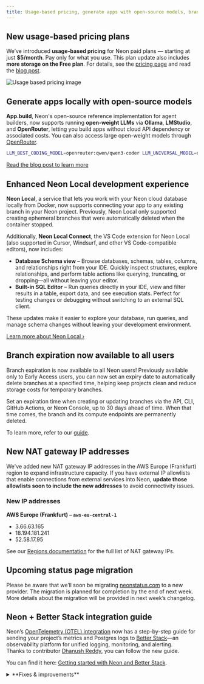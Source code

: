 ```yaml
---
title: Usage-based pricing, generate apps with open-source models, branch expiration, and more
---
```


## New usage-based pricing plans

We’ve introduced **usage-based pricing** for Neon paid plans — starting at just **$5/month**. Pay only for what you use. This plan update also includes **more storage on the Free plan**. For details, see the [pricing page](https://neon.com/pricing) and read the [blog post](https://neon.com/blog/new-usage-based-pricing).

![Usage based pricing image](/docs/changelog/usage_based_pricing.png)

## Generate apps locally with open-source models

**App.build**, Neon's open-source reference implementation for agent builders, now supports running **open-weight LLMs** via **Ollama**, **LMStudio**, and **OpenRouter**, letting you build apps without cloud API dependency or associated costs. You can also access large open-weight models through [OpenRouter](https://openrouter.ai/).

```bash
LLM_BEST_CODING_MODEL=openrouter:qwen/qwen3-coder LLM_UNIVERSAL_MODEL=openrouter:z-ai/glm-4.5-air uv run generate "Create another to-do app, but give it a Roman Empire style—because I can’t stop thinking about it."
```

[Read the blog post to learn more](https://neon.com/blog/app-build-supports-open-source-models-locally)

## Enhanced Neon Local development experience

**Neon Local**, a service that lets you work with your Neon cloud database locally from Docker, now supports connecting your app to any existing branch in your Neon project. Previously, Neon Local only supported creating ephemeral branches that were automatically deleted when the container stopped.

Additionally, **Neon Local Connect**, the VS Code extension for Neon Local (also supported in Cursor, Windsurf, and other VS Code-compatible editors), now includes:

- **Database Schema view** – Browse databases, schemas, tables, columns, and relationships right from your IDE. Quickly inspect structures, explore relationships, and perform table actions like querying, truncating, or dropping—all without leaving your editor.
- **Built-in SQL Editor** – Run queries directly in your IDE, view and filter results in a table, export data, and see execution stats. Perfect for testing changes or debugging without switching to an external SQL client.

These updates make it easier to explore your database, run queries, and manage schema changes without leaving your development environment.

[Learn more about Neon Local ›](/docs/local/neon-local)

## Branch expiration now available to all users

Branch expiration is now available to all Neon users! Previously available only to Early Access users, you can now set an expiry date to automatically delete branches at a specified time, helping keep projects clean and reduce storage costs for temporary branches.

Set an expiration time when creating or updating branches via the API, CLI, GitHub Actions, or Neon Console, up to 30 days ahead of time. When that time comes, the branch and its compute endpoints are permanently deleted.

To learn more, refer to our [guide](/docs/guides/branch-expiration).

## New NAT gateway IP addresses

We've added new NAT gateway IP addresses in the AWS Europe (Frankfurt) region to expand infrastructure capacity. If you have external IP allowlists that enable connections from external services into Neon, **update those allowlists soon to include the new addresses** to avoid connectivity issues.

### New IP addresses

**AWS Europe (Frankfurt) – `aws-eu-central-1`**

- 3.66.63.165
- 18.194.181.241
- 52.58.17.95

See our [Regions documentation](/docs/introduction/regions#aws-nat-gateway-ip-addresses) for the full list of NAT gateway IPs.

## Upcoming status page migration

Please be aware that we’ll soon be migrating [neonstatus.com](https://neonstatus.com/) to a new provider. The migration is planned for completion by the end of next week. More details about the migration will be provided in next week’s changelog.

## Neon + Better Stack integration guide

Neon’s [OpenTelemetry (OTEL) integration](/docs/guides/opentelemetry) now has a step-by-step guide for sending your project’s metrics and Postgres logs to [Better Stack](https://betterstack.com/)—an observability platform for unified logging, monitoring, and alerting.  
Thanks to contributor [Dhanush Reddy](https://github.com/dhanushreddy291), you can follow the new guide.

You can find it here: [Getting started with Neon and Better Stack](https://neon.com/guides/betterstack-otel-neon).

<details>

<summary>**Fixes & improvements**</summary>

- **Drizzle Studio update**

  The Drizzle Studio integration that powers the **Tables** page in the Neon Console has been updated to version 1.2.6. For the latest improvements and fixes, see the [Neon Drizzle Studio Integration Changelog](https://github.com/neondatabase/neon-drizzle-studio-changelog/blob/main/CHANGELOG.md)

- **Fixes**
  - Previously, the `LOGIN` attribute was always included for `ALTER ROLE` and `CREATE ROLE` statements, even when explicitly specifying `NOLOGIN`. Now, if `NOLOGIN` is provided, `LOGIN` is not appended by default.
  - Fixed an issue with `pg_repack` extension permissions to ensure that non-superusers can create the extension.

</details>
